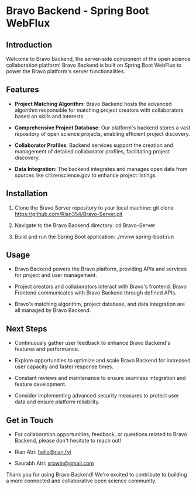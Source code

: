 # Bravo Backend - Spring Boot WebFlux

## Introduction

Welcome to Bravo Backend, the server-side component of the open science collaboration platform! Bravo Backend is built on Spring Boot WebFlux to power the Bravo platform's server functionalities.

## Features

- **Project Matching Algorithm**: Bravo Backend hosts the advanced algorithm responsible for matching project creators with collaborators based on skills and interests.

- **Comprehensive Project Database**: Our platform's backend stores a vast repository of open science projects, enabling efficient project discovery.

- **Collaborator Profiles**: Backend services support the creation and management of detailed collaborator profiles, facilitating project discovery.

- **Data Integration**: The backend integrates and manages open data from sources like citizenscience.gov to enhance project listings.

## Installation

1. Clone the Bravo Server repository to your local machine:
   git clone https://github.com/Rian354/Bravo-Server.git

2. Navigate to the Bravo Backend directory:
   cd Bravo-Server

3. Build and run the Spring Boot application:
  ./mvnw spring-boot:run


## Usage

- Bravo Backend powers the Bravo platform, providing APIs and services for project and user management.

- Project creators and collaborators interact with Bravo's frontend. Bravo Frontend communicates with Bravo Backend through defined APIs.

- Bravo's matching algorithm, project database, and data integration are all managed by Bravo Backend.

## Next Steps

- Continuously gather user feedback to enhance Bravo Backend's features and performance.

- Explore opportunities to optimize and scale Bravo Backend for increased user capacity and faster response times.

- Constant reviews and maintenance to ensure seamless integration and feature development.

- Consider implementing advanced security measures to protect user data and ensure platform reliability.

## Get in Touch

- For collaboration opportunities, feedback, or questions related to Bravo Backend, please don't hesitate to reach out!

- Rian Atri: hello@rian.fyi

- Saurabh Atri: srbwin@gmail.com

Thank you for using Bravo Backend! We're excited to contribute to building a more connected and collaborative open science community.
